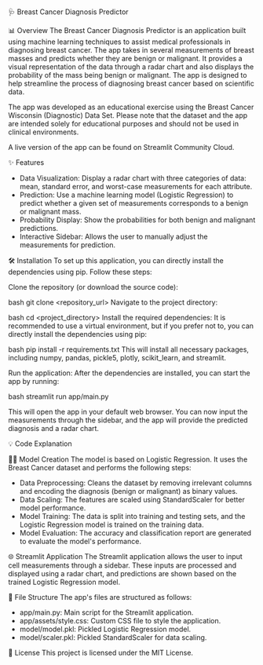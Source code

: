 🩺 Breast Cancer Diagnosis Predictor

📊 Overview
    The Breast Cancer Diagnosis Predictor is an application built using machine learning techniques to assist medical professionals in diagnosing breast cancer. The app takes in several measurements of breast masses and predicts whether they are benign or malignant. It provides a visual representation of the data through a radar chart and also displays the probability of the mass being benign or malignant. The app is designed to help streamline the process of diagnosing breast cancer based on scientific data.

The app was developed as an educational exercise using the Breast Cancer Wisconsin (Diagnostic) Data Set. Please note that the dataset and the app are intended solely for educational purposes and should not be used in clinical environments.

A live version of the app can be found on Streamlit Community Cloud.

✨ Features
  - Data Visualization: Display a radar chart with three categories of data: mean, standard error, and worst-case measurements for each attribute.
  - Prediction: Use a machine learning model (Logistic Regression) to predict whether a given set of measurements corresponds to a benign or malignant mass.
  - Probability Display: Show the probabilities for both benign and malignant predictions.
  - Interactive Sidebar: Allows the user to manually adjust the measurements for prediction.

🛠️ Installation
    To set up this application, you can directly install the dependencies using pip. Follow these steps:

Clone the repository (or download the source code):

bash
git clone <repository_url>
Navigate to the project directory:

bash
cd <project_directory>
Install the required dependencies: It is recommended to use a virtual environment, but if you prefer not to, you can directly install the dependencies using pip:

bash
pip install -r requirements.txt
This will install all necessary packages, including numpy, pandas, pickle5, plotly, scikit_learn, and streamlit.

Run the application: After the dependencies are installed, you can start the app by running:

bash
streamlit run app/main.py

This will open the app in your default web browser. You can now input the measurements through the sidebar, and the app will provide the predicted diagnosis and a radar chart.

💡 Code Explanation

🧑‍💻 Model Creation
    The model is based on Logistic Regression. It uses the Breast Cancer dataset and performs the following steps:

- Data Preprocessing: Cleans the dataset by removing irrelevant columns and encoding the diagnosis (benign or malignant) as binary values.
- Data Scaling: The features are scaled using StandardScaler for better model performance.
- Model Training: The data is split into training and testing sets, and the Logistic Regression model is trained on the training data.
- Model Evaluation: The accuracy and classification report are generated to evaluate the model's performance.

🌐 Streamlit Application
    The Streamlit application allows the user to input cell measurements through a sidebar. These inputs are processed and displayed using a radar chart, and predictions are shown based on the trained Logistic Regression model.

📁 File Structure
    The app's files are structured as follows:

- app/main.py: Main script for the Streamlit application.
- app/assets/style.css: Custom CSS file to style the application.
- model/model.pkl: Pickled Logistic Regression model.
- model/scaler.pkl: Pickled StandardScaler for data scaling.

📜 License
    This project is licensed under the MIT License.
